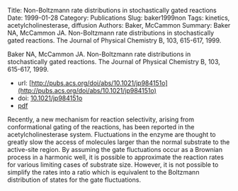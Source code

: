 Title: Non-Boltzmann rate distributions in stochastically gated reactions
Date: 1999-01-28
Category: Publications
Slug: baker1999non
Tags: kinetics, acetylcholinesterase, diffusion
Authors: Baker, McCammon
Summary: Baker NA, McCammon JA. Non-Boltzmann rate distributions in stochastically gated reactions. The Journal of Physical Chemistry B, 103, 615-617, 1999. 

Baker NA, McCammon JA. Non-Boltzmann rate distributions in stochastically gated reactions. The Journal of Physical Chemistry B, 103, 615-617, 1999. 

* url: [http://pubs.acs.org/doi/abs/10.1021/jp984151o](http://pubs.acs.org/doi/abs/10.1021/jp984151o)
* doi: [10.1021/jp984151o](10.1021/jp984151o)
* [pdf](http://sobolevnrm.github.io/papers/baker1999non.pdf)

Recently, a new mechanism for reaction selectivity, arising from conformational gating of the reactions, has been reported in the acetylcholinesterase system. Fluctuations in the enzyme are thought to greatly slow the access of molecules larger than the normal substrate to the active-site region. By assuming the gate fluctuations occur as a Brownian process in a harmonic well, it is possible to approximate the reaction rates for various limiting cases of substrate size. However, it is not possible to simplify the rates into a ratio which is equivalent to the Boltzmann distribution of states for the gate fluctuations.
